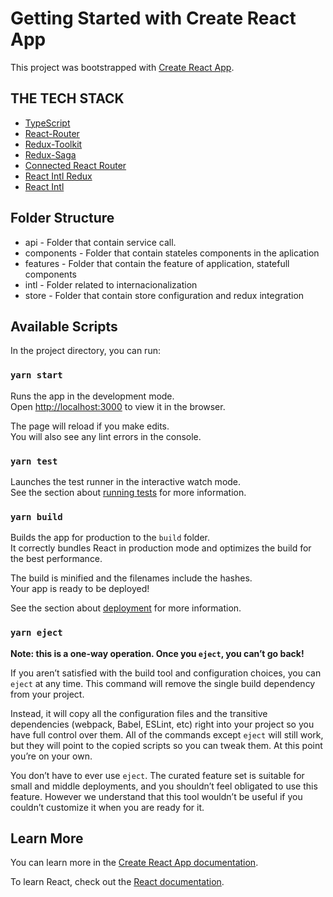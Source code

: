 # Getting Started with Create React App

This project was bootstrapped with [Create React App](https://github.com/facebook/create-react-app).

## THE TECH STACK
- [TypeScript](https://www.typescriptlang.org/)
- [React-Router](https://reactrouter.com/)
- [Redux-Toolkit](https://redux-toolkit.js.org/)
- [Redux-Saga](https://redux-saga.js.org/)
- [Connected React Router](https://github.com/supasate/connected-react-router)
- [React Intl Redux](https://github.com/ratson/react-intl-redux)
- [React Intl](https://formatjs.io/docs/getting-started/installation/)

## Folder Structure
 - api - Folder that contain service call.
 - components - Folder that contain stateles components in the aplication
 - features - Folder that contain the feature of application, statefull components
 - intl - Folder related to internacionalization
 - store - Folder that contain store configuration and redux integration 

## Available Scripts

In the project directory, you can run:

### `yarn start`

Runs the app in the development mode.\
Open [http://localhost:3000](http://localhost:3000) to view it in the browser.

The page will reload if you make edits.\
You will also see any lint errors in the console.

### `yarn test`

Launches the test runner in the interactive watch mode.\
See the section about [running tests](https://facebook.github.io/create-react-app/docs/running-tests) for more information.

### `yarn build`

Builds the app for production to the `build` folder.\
It correctly bundles React in production mode and optimizes the build for the best performance.

The build is minified and the filenames include the hashes.\
Your app is ready to be deployed!

See the section about [deployment](https://facebook.github.io/create-react-app/docs/deployment) for more information.

### `yarn eject`

**Note: this is a one-way operation. Once you `eject`, you can’t go back!**

If you aren’t satisfied with the build tool and configuration choices, you can `eject` at any time. This command will remove the single build dependency from your project.

Instead, it will copy all the configuration files and the transitive dependencies (webpack, Babel, ESLint, etc) right into your project so you have full control over them. All of the commands except `eject` will still work, but they will point to the copied scripts so you can tweak them. At this point you’re on your own.

You don’t have to ever use `eject`. The curated feature set is suitable for small and middle deployments, and you shouldn’t feel obligated to use this feature. However we understand that this tool wouldn’t be useful if you couldn’t customize it when you are ready for it.

## Learn More

You can learn more in the [Create React App documentation](https://facebook.github.io/create-react-app/docs/getting-started).

To learn React, check out the [React documentation](https://reactjs.org/).

